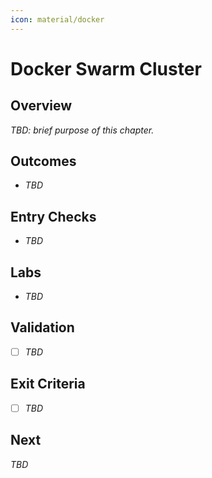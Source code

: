 ```yaml
---
icon: material/docker
---
```

# Docker Swarm Cluster

## Overview
_TBD: brief purpose of this chapter._

## Outcomes
- _TBD_

## Entry Checks
- _TBD_

## Labs
- _TBD_

## Validation
- [ ] _TBD_

## Exit Criteria
- [ ] _TBD_

## Next
_TBD_
